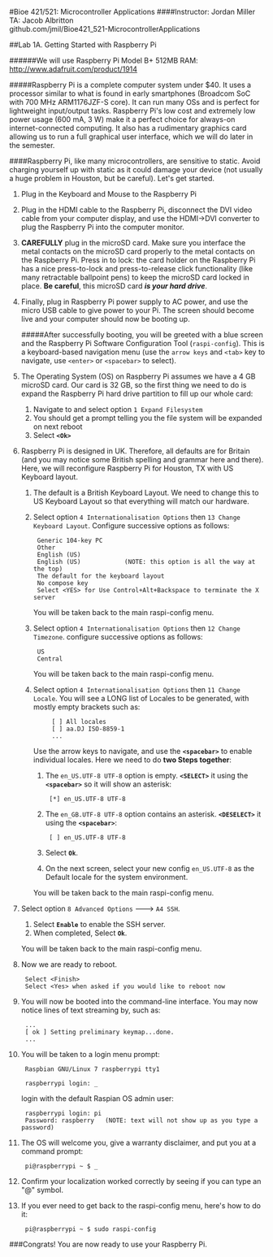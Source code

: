 #Bioe 421/521: Microcontroller Applications
####Instructor: Jordan Miller<br>TA: Jacob Albritton<br>github.com/jmil/Bioe421_521-MicrocontrollerApplications

##Lab 1A. Getting Started with Raspberry Pi

######We will use Raspberry Pi Model B+ 512MB RAM: http://www.adafruit.com/product/1914

#####Raspberry Pi is a complete computer system under $40. It uses a processor similar to what is found in early smartphones (Broadcom SoC with 700 MHz ARM1176JZF-S core). It can run many OSs and is perfect for lightweight input/output tasks. Raspberry Pi's low cost and extremely low power usage (600 mA, 3 W) make it a perfect choice for always-on internet-connected computing. It also has a rudimentary graphics card allowing us to run a full graphical user interface, which we will do later in the semester.

####Raspberry Pi, like many microcontrollers, are sensitive to static. Avoid charging yourself up with static as it could damage your device (not usually a huge problem in Houston, but be careful). Let's get started.

1. Plug in the Keyboard and Mouse to the Raspberry Pi

1. Plug in the HDMI cable to the Raspberry Pi, disconnect the DVI video cable from your computer display, and use the HDMI->DVI converter to plug the Raspberry Pi into the computer monitor.

1. **CAREFULLY** plug in the microSD card. Make sure you interface the metal contacts on the microSD card properly to the metal contacts on the Raspberry Pi. Press in to lock: the card holder on the Raspberry Pi has a nice press-to-lock and press-to-release click functionality (like many retractable ballpoint pens) to keep the microSD card locked in place. **Be careful**, this microSD card ***is your hard drive***.

1. Finally, plug in Raspberry Pi power supply to AC power, and use the micro USB cable to give power to your Pi. The screen should become live and your computer should now be booting up.

	#####After successfully booting, you will be greeted with a blue screen and the Raspberry Pi Software Configuration Tool (`raspi-config`). This is a keyboard-based navigation menu (use the `arrow keys` and `<tab>` key to navigate, use `<enter>` or `<spacebar>` to select).

1. The Operating System (OS) on Raspberry Pi assumes we have a 4 GB microSD card. Our card is 32 GB, so the first thing we need to do is expand the Raspberry Pi hard drive partition to fill up our whole card:
	1. Navigate to and select option `1 Expand Filesystem`
	1. You should get a prompt telling you the file system will be expanded on next reboot
	1. Select **`<Ok>`**


1. Raspberry Pi is designed in UK. Therefore, all defaults are for Britain (and you may notice some British spelling and grammar here and there). Here, we will reconfigure Raspberry Pi for Houston, TX with US Keyboard layout.

	1.  The default is a British Keyboard Layout. We need to change this to US Keyboard Layout so that everything will match our hardware.

	1. Select option `4 Internationalisation Options` then `13 Change Keyboard Layout`. Configure successive options as follows:

			Generic 104-key PC
			Other
			English (US)
			English (US) 			(NOTE: this option is all the way at the top)
			The default for the keyboard layout
			No compose key
			Select <YES> for Use Control+Alt+Backspace to terminate the X server
			
		You will be taken back to the main raspi-config menu.


	1. Select option `4 Internationalisation Options` then `12 Change Timezone`. configure successive options as follows:

			US
			Central
		
		You will be taken back to the main raspi-config menu.

				
	1. Select option `4 Internationalisation Options` then `11 Change Locale`. You will see a LONG list of Locales to be generated, with mostly empty brackets such as:
		
				[ ] All locales
				[ ] aa.DJ ISO-8859-1
				...
				
		 Use the arrow keys to navigate, and use the **`<spacebar>`** to enable individual locales. Here we need to do **two Steps together**:
		 
		1. The `en_US.UTF-8 UTF-8` option is empty. **`<SELECT>`** it using the **`<spacebar>`** so it will show an asterisk:

		 		[*] en_US.UTF-8 UTF-8
		 		
		1. The `en_GB.UTF-8 UTF-8` option contains an asterisk. **`<DESELECT>`** it using the **`<spacebar>`**:

		 		[ ] en_US.UTF-8 UTF-8

		1. Select **`Ok`**.
		1. On the next screen, select your new config `en_US.UTF-8` as the Default locale for the system environment.
	
		You will be taken back to the main raspi-config menu.

1. Select option `8 Advanced Options` ---> `A4 SSH`.
	1. Select **`Enable`** to enable the SSH server.
	1. When completed, Select **`Ok`**.

	You will be taken back to the main raspi-config menu.

1. Now we are ready to reboot.

		Select <Finish>
		Select <Yes> when asked if you would like to reboot now
		
1. You will now be booted into the command-line interface. You may now notice lines of text streaming by, such as:

		...
		[ ok ] Setting preliminary keymap...done.
		...

1. You will be taken to a login menu prompt:

		Raspbian GNU/Linux 7 raspberrypi tty1
		
		raspberrypi login: _

	login with the default Raspian OS admin user:
		
		raspberrypi login: pi
		Password: raspberry   (NOTE: text will not show up as you type a password)
		
1. The OS will welcome you, give a warranty disclaimer, and put you at a command prompt:

		pi@raspberrypi ~ $ _
		
1. Confirm your localization worked correctly by seeing if you can type an "@" symbol.

1. If you ever need to get back to the raspi-config menu, here's how to do it:

		pi@raspberrypi ~ $ sudo raspi-config

###Congrats! You are now ready to use your Raspberry Pi.